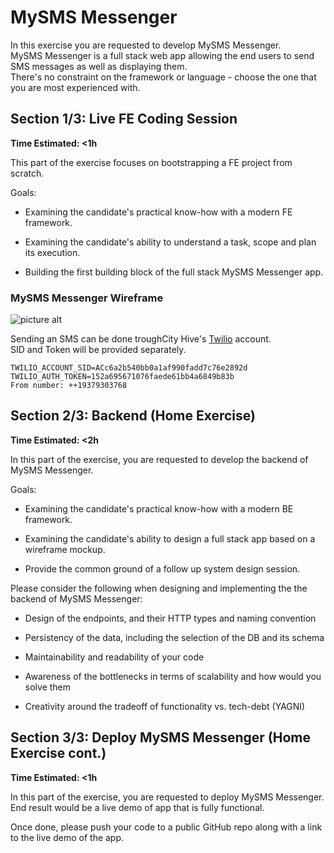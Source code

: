 # MySMS Messenger

In this exercise you are requested to develop MySMS Messenger.<br />
MySMS Messenger is a full stack web app allowing the end users to send SMS messages as well as displaying them.<br />
There's no constraint on the framework or language - choose the one that you are most experienced with.<br />


## Section 1/3: Live FE Coding Session
**Time Estimated: <1h**

This part of the exercise focuses on bootstrapping a FE project from scratch.


Goals:
- Examining the candidate's practical know-how with a modern FE framework.

- Examining the candidate's ability to understand a task, scope and plan its execution.

- Building the first building block of the full stack MySMS Messenger app.


### MySMS Messenger Wireframe
![picture alt](https://s3.us-west-2.amazonaws.com/assets.cityhive.net/MySMS-Messenger/mysmsmessengerwireframe.png "MySMS Messenger Wireframe")

Sending an SMS can be done troughCity Hive's [Twilio](https://twilio.com/ "Twilio") account.<br />
SID and Token will be provided separately.

```
TWILIO_ACCOUNT_SID=ACc6a2b540bb0a1af990fadd7c76e2892d
TWILIO_AUTH_TOKEN=152a695671076faede61bb4a6849b83b
From number: ++19379303768
```

## Section 2/3: Backend (Home Exercise)
**Time Estimated: <2h**

In this part of the exercise, you are requested to develop the backend of MySMS Messenger.

Goals:
- Examining the candidate's practical know-how with a modern BE framework.

- Examining the candidate's ability to design a full stack app based on a wireframe mockup.

- Provide the common ground of a follow up system design session.


Please consider the following when designing and implementing the the backend of MySMS Messenger:
- Design of the endpoints, and their HTTP types and naming convention

- Persistency of the data, including the selection of the DB and its schema

- Maintainability and readability of your code

- Awareness of the bottlenecks in terms of scalability and how would you solve them

- Creativity around the tradeoff of functionality vs. tech-debt (YAGNI)


## Section 3/3: Deploy MySMS Messenger (Home Exercise cont.)
**Time Estimated: <1h**

In this part of the exercise, you are requested to deploy MySMS Messenger.<br />
End result would be a live demo of app that is fully functional.


Once done, please push your code to a public GitHub repo along with a link to the live demo of the app.<br />
